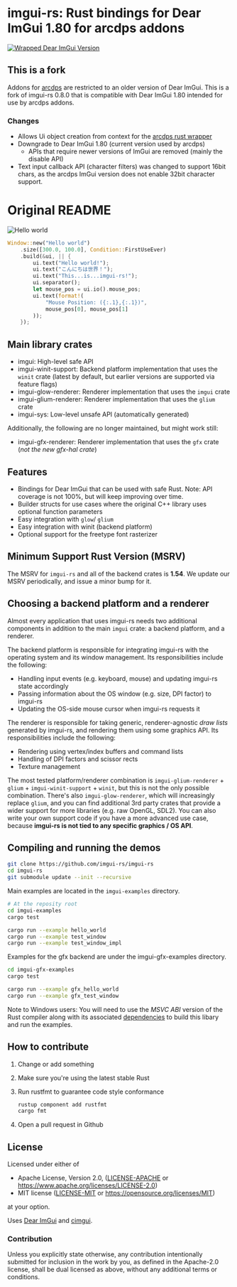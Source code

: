 # imgui-rs: Rust bindings for Dear ImGui 1.80 for arcdps addons

[![Wrapped Dear ImGui Version](https://img.shields.io/badge/Dear%20ImGui%20Version-1.80-blue.svg)](https://github.com/ocornut/imgui)

## This is a fork
Addons for [arcdps](https://www.deltaconnected.com/arcdps/) are restricted to an older version of Dear ImGui.
This is a fork of imgui-rs 0.8.0 that is compatible with Dear ImGui 1.80 intended for use by arcdps addons.

### Changes
- Allows Ui object creation from context for the [arcdps rust wrapper](https://github.com/greaka/arcdps_bindings)
- Downgrade to Dear ImGui 1.80 (current version used by arcdps)
  - APIs that require newer versions of ImGui are removed (mainly the disable API)
- Text input callback API (character filters) was changed to support 16bit chars, as the arcdps ImGui version
  does not enable 32bit character support.

# Original README
![Hello world](hello_world.png)

```rust
Window::new("Hello world")
    .size([300.0, 100.0], Condition::FirstUseEver)
    .build(&ui, || {
        ui.text("Hello world!");
        ui.text("こんにちは世界！");
        ui.text("This...is...imgui-rs!");
        ui.separator();
        let mouse_pos = ui.io().mouse_pos;
        ui.text(format!(
            "Mouse Position: ({:.1},{:.1})",
            mouse_pos[0], mouse_pos[1]
        ));
    });
```

## Main library crates

- imgui: High-level safe API
- imgui-winit-support: Backend platform implementation that uses the `winit`
  crate (latest by default, but earlier versions are supported via feature flags)
- imgui-glow-renderer: Renderer implementation that uses the `imgui` crate
- imgui-glium-renderer: Renderer implementation that uses the `glium` crate
- imgui-sys: Low-level unsafe API (automatically generated)

Additionally, the following are no longer maintained, but might work still:

- imgui-gfx-renderer: Renderer implementation that uses the `gfx` crate (_not
  the new gfx-hal crate_)

## Features

- Bindings for Dear ImGui that can be used with safe Rust. Note: API coverage
  is not 100%, but will keep improving over time.
- Builder structs for use cases where the original C++ library uses optional
  function parameters
- Easy integration with `glow`/ `glium`
- Easy integration with winit (backend platform)
- Optional support for the freetype font rasterizer

## Minimum Support Rust Version (MSRV)

The MSRV for `imgui-rs` and all of the backend crates is **1.54**. We update our MSRV periodically, and issue a minor bump for it.

## Choosing a backend platform and a renderer

Almost every application that uses imgui-rs needs two additional components in
addition to the main `imgui` crate: a backend platform, and a renderer.

The backend platform is responsible for integrating imgui-rs with the operating
system and its window management. Its responsibilities include the following:

- Handling input events (e.g. keyboard, mouse) and updating imgui-rs state
  accordingly
- Passing information about the OS window (e.g. size, DPI factor) to imgui-rs
- Updating the OS-side mouse cursor when imgui-rs requests it

The renderer is responsible for taking generic, renderer-agnostic _draw lists_
generated by imgui-rs, and rendering them using some graphics API. Its
responsibilities include the following:

- Rendering using vertex/index buffers and command lists
- Handling of DPI factors and scissor rects
- Texture management

The most tested platform/renderer combination is `imgui-glium-renderer` +
`glium` + `imgui-winit-support` + `winit`, but this is not the only possible
combination. There's also `imgui-glow-renderer`, which will increasingly replace
`glium`, and you can find additional 3rd party crates that provide a wider
support for more libraries (e.g. raw OpenGL, SDL2). You can also write your own
support code if you have a more advanced use case, because **imgui-rs is not tied to any specific graphics / OS API**.

## Compiling and running the demos

```bash
git clone https://github.com/imgui-rs/imgui-rs
cd imgui-rs
git submodule update --init --recursive
```

Main examples are located in the `imgui-examples` directory.

```bash
# At the reposity root
cd imgui-examples
cargo test

cargo run --example hello_world
cargo run --example test_window
cargo run --example test_window_impl
```

Examples for the gfx backend are under the imgui-gfx-examples directory.

```bash
cd imgui-gfx-examples
cargo test

cargo run --example gfx_hello_world
cargo run --example gfx_test_window
```

Note to Windows users: You will need to use the _MSVC ABI_ version of the Rust
compiler along with its associated
[dependencies](https://www.rust-lang.org/en-US/downloads.html#win-foot) to
build this libary and run the examples.

## How to contribute

1. Change or add something
2. Make sure you're using the latest stable Rust
3. Run rustfmt to guarantee code style conformance

   ```bash
   rustup component add rustfmt
   cargo fmt
   ```

4. Open a pull request in Github

## License

Licensed under either of

- Apache License, Version 2.0, ([LICENSE-APACHE](LICENSE-APACHE) or https://www.apache.org/licenses/LICENSE-2.0)
- MIT license ([LICENSE-MIT](LICENSE-MIT) or https://opensource.org/licenses/MIT)

at your option.

Uses [Dear ImGui](https://github.com/ocornut/imgui) and
[cimgui](https://github.com/cimgui/cimgui).

### Contribution

Unless you explicitly state otherwise, any contribution intentionally submitted
for inclusion in the work by you, as defined in the Apache-2.0 license, shall
be dual licensed as above, without any additional terms or conditions.
